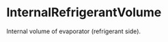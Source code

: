 InternalRefrigerantVolume
=========================

Internal volume of evaporator (refrigerant side).
